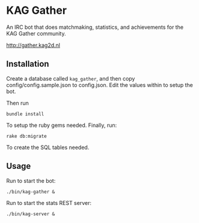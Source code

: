 # KAG Gather

An IRC bot that does matchmaking, statistics, and achievements for the KAG Gather community.

http://gather.kag2d.nl

## Installation

Create a database called `kag_gather`, and then copy config/config.sample.json to config.json. Edit the values within
to setup the bot.

Then run

`bundle install`

To setup the ruby gems needed. Finally, run:

`rake db:migrate`

To create the SQL tables needed.

## Usage

Run to start the bot:

`./bin/kag-gather &`

Run to start the stats REST server:

`./bin/kag-server &`
